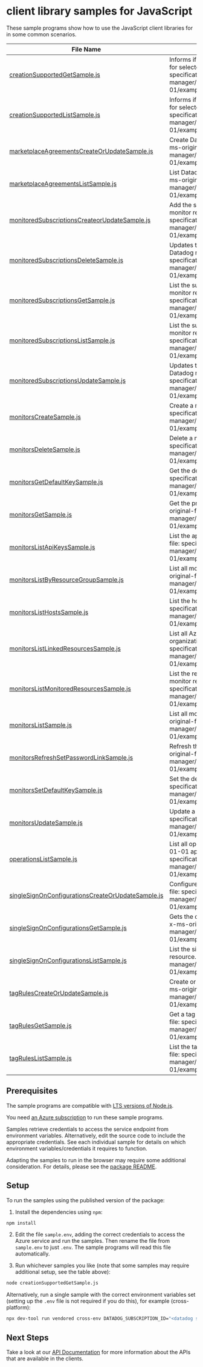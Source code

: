 # client library samples for JavaScript

These sample programs show how to use the JavaScript client libraries for in some common scenarios.

| **File Name**                                                                                       | **Description**                                                                                                                                                                                                                       |
| --------------------------------------------------------------------------------------------------- | ------------------------------------------------------------------------------------------------------------------------------------------------------------------------------------------------------------------------------------- |
| [creationSupportedGetSample.js][creationsupportedgetsample]                                         | Informs if the current subscription is being already monitored for selected Datadog organization. x-ms-original-file: specification/datadog/resource-manager/Microsoft.Datadog/stable/2023-01-01/examples/CreationSupported_Get.json  |
| [creationSupportedListSample.js][creationsupportedlistsample]                                       | Informs if the current subscription is being already monitored for selected Datadog organization. x-ms-original-file: specification/datadog/resource-manager/Microsoft.Datadog/stable/2023-01-01/examples/CreationSupported_List.json |
| [marketplaceAgreementsCreateOrUpdateSample.js][marketplaceagreementscreateorupdatesample]           | Create Datadog marketplace agreement in the subscription. x-ms-original-file: specification/datadog/resource-manager/Microsoft.Datadog/stable/2023-01-01/examples/MarketplaceAgreements_Create.json                                   |
| [marketplaceAgreementsListSample.js][marketplaceagreementslistsample]                               | List Datadog marketplace agreements in the subscription. x-ms-original-file: specification/datadog/resource-manager/Microsoft.Datadog/stable/2023-01-01/examples/MarketplaceAgreements_List.json                                      |
| [monitoredSubscriptionsCreateorUpdateSample.js][monitoredsubscriptionscreateorupdatesample]         | Add the subscriptions that should be monitored by the Datadog monitor resource. x-ms-original-file: specification/datadog/resource-manager/Microsoft.Datadog/stable/2023-01-01/examples/MonitoredSubscriptions_CreateorUpdate.json    |
| [monitoredSubscriptionsDeleteSample.js][monitoredsubscriptionsdeletesample]                         | Updates the subscriptions that are being monitored by the Datadog monitor resource x-ms-original-file: specification/datadog/resource-manager/Microsoft.Datadog/stable/2023-01-01/examples/MonitoredSubscriptions_Delete.json         |
| [monitoredSubscriptionsGetSample.js][monitoredsubscriptionsgetsample]                               | List the subscriptions currently being monitored by the Datadog monitor resource. x-ms-original-file: specification/datadog/resource-manager/Microsoft.Datadog/stable/2023-01-01/examples/MonitoredSubscriptions_Get.json             |
| [monitoredSubscriptionsListSample.js][monitoredsubscriptionslistsample]                             | List the subscriptions currently being monitored by the Datadog monitor resource. x-ms-original-file: specification/datadog/resource-manager/Microsoft.Datadog/stable/2023-01-01/examples/MonitoredSubscriptions_List.json            |
| [monitoredSubscriptionsUpdateSample.js][monitoredsubscriptionsupdatesample]                         | Updates the subscriptions that are being monitored by the Datadog monitor resource x-ms-original-file: specification/datadog/resource-manager/Microsoft.Datadog/stable/2023-01-01/examples/MonitoredSubscriptions_Update.json         |
| [monitorsCreateSample.js][monitorscreatesample]                                                     | Create a monitor resource. x-ms-original-file: specification/datadog/resource-manager/Microsoft.Datadog/stable/2023-01-01/examples/Monitors_Create.json                                                                               |
| [monitorsDeleteSample.js][monitorsdeletesample]                                                     | Delete a monitor resource. x-ms-original-file: specification/datadog/resource-manager/Microsoft.Datadog/stable/2023-01-01/examples/Monitors_Delete.json                                                                               |
| [monitorsGetDefaultKeySample.js][monitorsgetdefaultkeysample]                                       | Get the default api key. x-ms-original-file: specification/datadog/resource-manager/Microsoft.Datadog/stable/2023-01-01/examples/ApiKeys_GetDefaultKey.json                                                                           |
| [monitorsGetSample.js][monitorsgetsample]                                                           | Get the properties of a specific monitor resource. x-ms-original-file: specification/datadog/resource-manager/Microsoft.Datadog/stable/2023-01-01/examples/Monitors_Get.json                                                          |
| [monitorsListApiKeysSample.js][monitorslistapikeyssample]                                           | List the api keys for a given monitor resource. x-ms-original-file: specification/datadog/resource-manager/Microsoft.Datadog/stable/2023-01-01/examples/ApiKeys_List.json                                                             |
| [monitorsListByResourceGroupSample.js][monitorslistbyresourcegroupsample]                           | List all monitors under the specified resource group. x-ms-original-file: specification/datadog/resource-manager/Microsoft.Datadog/stable/2023-01-01/examples/Monitors_ListByResourceGroup.json                                       |
| [monitorsListHostsSample.js][monitorslisthostssample]                                               | List the hosts for a given monitor resource. x-ms-original-file: specification/datadog/resource-manager/Microsoft.Datadog/stable/2023-01-01/examples/Hosts_List.json                                                                  |
| [monitorsListLinkedResourcesSample.js][monitorslistlinkedresourcessample]                           | List all Azure resources associated to the same Datadog organization as the target resource. x-ms-original-file: specification/datadog/resource-manager/Microsoft.Datadog/stable/2023-01-01/examples/LinkedResources_List.json        |
| [monitorsListMonitoredResourcesSample.js][monitorslistmonitoredresourcessample]                     | List the resources currently being monitored by the Datadog monitor resource. x-ms-original-file: specification/datadog/resource-manager/Microsoft.Datadog/stable/2023-01-01/examples/MonitoredResources_List.json                    |
| [monitorsListSample.js][monitorslistsample]                                                         | List all monitors under the specified subscription. x-ms-original-file: specification/datadog/resource-manager/Microsoft.Datadog/stable/2023-01-01/examples/Monitors_List.json                                                        |
| [monitorsRefreshSetPasswordLinkSample.js][monitorsrefreshsetpasswordlinksample]                     | Refresh the set password link and return a latest one. x-ms-original-file: specification/datadog/resource-manager/Microsoft.Datadog/stable/2023-01-01/examples/RefreshSetPassword_Get.json                                            |
| [monitorsSetDefaultKeySample.js][monitorssetdefaultkeysample]                                       | Set the default api key. x-ms-original-file: specification/datadog/resource-manager/Microsoft.Datadog/stable/2023-01-01/examples/ApiKeys_SetDefaultKey.json                                                                           |
| [monitorsUpdateSample.js][monitorsupdatesample]                                                     | Update a monitor resource. x-ms-original-file: specification/datadog/resource-manager/Microsoft.Datadog/stable/2023-01-01/examples/Monitors_Update.json                                                                               |
| [operationsListSample.js][operationslistsample]                                                     | List all operations provided by Microsoft.Datadog for the 2023-01-01 api version. x-ms-original-file: specification/datadog/resource-manager/Microsoft.Datadog/stable/2023-01-01/examples/Operations_List.json                        |
| [singleSignOnConfigurationsCreateOrUpdateSample.js][singlesignonconfigurationscreateorupdatesample] | Configures single-sign-on for this resource. x-ms-original-file: specification/datadog/resource-manager/Microsoft.Datadog/stable/2023-01-01/examples/SingleSignOnConfigurations_CreateOrUpdate.json                                   |
| [singleSignOnConfigurationsGetSample.js][singlesignonconfigurationsgetsample]                       | Gets the datadog single sign-on resource for the given Monitor. x-ms-original-file: specification/datadog/resource-manager/Microsoft.Datadog/stable/2023-01-01/examples/SingleSignOnConfigurations_Get.json                           |
| [singleSignOnConfigurationsListSample.js][singlesignonconfigurationslistsample]                     | List the single sign-on configurations for a given monitor resource. x-ms-original-file: specification/datadog/resource-manager/Microsoft.Datadog/stable/2023-01-01/examples/SingleSignOnConfigurations_List.json                     |
| [tagRulesCreateOrUpdateSample.js][tagrulescreateorupdatesample]                                     | Create or update a tag rule set for a given monitor resource. x-ms-original-file: specification/datadog/resource-manager/Microsoft.Datadog/stable/2023-01-01/examples/TagRules_CreateOrUpdate.json                                    |
| [tagRulesGetSample.js][tagrulesgetsample]                                                           | Get a tag rule set for a given monitor resource. x-ms-original-file: specification/datadog/resource-manager/Microsoft.Datadog/stable/2023-01-01/examples/TagRules_Get.json                                                            |
| [tagRulesListSample.js][tagruleslistsample]                                                         | List the tag rules for a given monitor resource. x-ms-original-file: specification/datadog/resource-manager/Microsoft.Datadog/stable/2023-01-01/examples/TagRules_List.json                                                           |

## Prerequisites

The sample programs are compatible with [LTS versions of Node.js](https://github.com/nodejs/release#release-schedule).

You need [an Azure subscription][freesub] to run these sample programs.

Samples retrieve credentials to access the service endpoint from environment variables. Alternatively, edit the source code to include the appropriate credentials. See each individual sample for details on which environment variables/credentials it requires to function.

Adapting the samples to run in the browser may require some additional consideration. For details, please see the [package README][package].

## Setup

To run the samples using the published version of the package:

1. Install the dependencies using `npm`:

```bash
npm install
```

2. Edit the file `sample.env`, adding the correct credentials to access the Azure service and run the samples. Then rename the file from `sample.env` to just `.env`. The sample programs will read this file automatically.

3. Run whichever samples you like (note that some samples may require additional setup, see the table above):

```bash
node creationSupportedGetSample.js
```

Alternatively, run a single sample with the correct environment variables set (setting up the `.env` file is not required if you do this), for example (cross-platform):

```bash
npx dev-tool run vendored cross-env DATADOG_SUBSCRIPTION_ID="<datadog subscription id>" node creationSupportedGetSample.js
```

## Next Steps

Take a look at our [API Documentation][apiref] for more information about the APIs that are available in the clients.

[creationsupportedgetsample]: https://github.com/Azure/azure-sdk-for-js/blob/main/sdk/datadog/arm-datadog/samples/v3/javascript/creationSupportedGetSample.js
[creationsupportedlistsample]: https://github.com/Azure/azure-sdk-for-js/blob/main/sdk/datadog/arm-datadog/samples/v3/javascript/creationSupportedListSample.js
[marketplaceagreementscreateorupdatesample]: https://github.com/Azure/azure-sdk-for-js/blob/main/sdk/datadog/arm-datadog/samples/v3/javascript/marketplaceAgreementsCreateOrUpdateSample.js
[marketplaceagreementslistsample]: https://github.com/Azure/azure-sdk-for-js/blob/main/sdk/datadog/arm-datadog/samples/v3/javascript/marketplaceAgreementsListSample.js
[monitoredsubscriptionscreateorupdatesample]: https://github.com/Azure/azure-sdk-for-js/blob/main/sdk/datadog/arm-datadog/samples/v3/javascript/monitoredSubscriptionsCreateorUpdateSample.js
[monitoredsubscriptionsdeletesample]: https://github.com/Azure/azure-sdk-for-js/blob/main/sdk/datadog/arm-datadog/samples/v3/javascript/monitoredSubscriptionsDeleteSample.js
[monitoredsubscriptionsgetsample]: https://github.com/Azure/azure-sdk-for-js/blob/main/sdk/datadog/arm-datadog/samples/v3/javascript/monitoredSubscriptionsGetSample.js
[monitoredsubscriptionslistsample]: https://github.com/Azure/azure-sdk-for-js/blob/main/sdk/datadog/arm-datadog/samples/v3/javascript/monitoredSubscriptionsListSample.js
[monitoredsubscriptionsupdatesample]: https://github.com/Azure/azure-sdk-for-js/blob/main/sdk/datadog/arm-datadog/samples/v3/javascript/monitoredSubscriptionsUpdateSample.js
[monitorscreatesample]: https://github.com/Azure/azure-sdk-for-js/blob/main/sdk/datadog/arm-datadog/samples/v3/javascript/monitorsCreateSample.js
[monitorsdeletesample]: https://github.com/Azure/azure-sdk-for-js/blob/main/sdk/datadog/arm-datadog/samples/v3/javascript/monitorsDeleteSample.js
[monitorsgetdefaultkeysample]: https://github.com/Azure/azure-sdk-for-js/blob/main/sdk/datadog/arm-datadog/samples/v3/javascript/monitorsGetDefaultKeySample.js
[monitorsgetsample]: https://github.com/Azure/azure-sdk-for-js/blob/main/sdk/datadog/arm-datadog/samples/v3/javascript/monitorsGetSample.js
[monitorslistapikeyssample]: https://github.com/Azure/azure-sdk-for-js/blob/main/sdk/datadog/arm-datadog/samples/v3/javascript/monitorsListApiKeysSample.js
[monitorslistbyresourcegroupsample]: https://github.com/Azure/azure-sdk-for-js/blob/main/sdk/datadog/arm-datadog/samples/v3/javascript/monitorsListByResourceGroupSample.js
[monitorslisthostssample]: https://github.com/Azure/azure-sdk-for-js/blob/main/sdk/datadog/arm-datadog/samples/v3/javascript/monitorsListHostsSample.js
[monitorslistlinkedresourcessample]: https://github.com/Azure/azure-sdk-for-js/blob/main/sdk/datadog/arm-datadog/samples/v3/javascript/monitorsListLinkedResourcesSample.js
[monitorslistmonitoredresourcessample]: https://github.com/Azure/azure-sdk-for-js/blob/main/sdk/datadog/arm-datadog/samples/v3/javascript/monitorsListMonitoredResourcesSample.js
[monitorslistsample]: https://github.com/Azure/azure-sdk-for-js/blob/main/sdk/datadog/arm-datadog/samples/v3/javascript/monitorsListSample.js
[monitorsrefreshsetpasswordlinksample]: https://github.com/Azure/azure-sdk-for-js/blob/main/sdk/datadog/arm-datadog/samples/v3/javascript/monitorsRefreshSetPasswordLinkSample.js
[monitorssetdefaultkeysample]: https://github.com/Azure/azure-sdk-for-js/blob/main/sdk/datadog/arm-datadog/samples/v3/javascript/monitorsSetDefaultKeySample.js
[monitorsupdatesample]: https://github.com/Azure/azure-sdk-for-js/blob/main/sdk/datadog/arm-datadog/samples/v3/javascript/monitorsUpdateSample.js
[operationslistsample]: https://github.com/Azure/azure-sdk-for-js/blob/main/sdk/datadog/arm-datadog/samples/v3/javascript/operationsListSample.js
[singlesignonconfigurationscreateorupdatesample]: https://github.com/Azure/azure-sdk-for-js/blob/main/sdk/datadog/arm-datadog/samples/v3/javascript/singleSignOnConfigurationsCreateOrUpdateSample.js
[singlesignonconfigurationsgetsample]: https://github.com/Azure/azure-sdk-for-js/blob/main/sdk/datadog/arm-datadog/samples/v3/javascript/singleSignOnConfigurationsGetSample.js
[singlesignonconfigurationslistsample]: https://github.com/Azure/azure-sdk-for-js/blob/main/sdk/datadog/arm-datadog/samples/v3/javascript/singleSignOnConfigurationsListSample.js
[tagrulescreateorupdatesample]: https://github.com/Azure/azure-sdk-for-js/blob/main/sdk/datadog/arm-datadog/samples/v3/javascript/tagRulesCreateOrUpdateSample.js
[tagrulesgetsample]: https://github.com/Azure/azure-sdk-for-js/blob/main/sdk/datadog/arm-datadog/samples/v3/javascript/tagRulesGetSample.js
[tagruleslistsample]: https://github.com/Azure/azure-sdk-for-js/blob/main/sdk/datadog/arm-datadog/samples/v3/javascript/tagRulesListSample.js
[apiref]: https://learn.microsoft.com/javascript/api/@azure/arm-datadog?view=azure-node-preview
[freesub]: https://azure.microsoft.com/free/
[package]: https://github.com/Azure/azure-sdk-for-js/tree/main/sdk/datadog/arm-datadog/README.md
